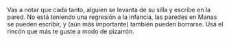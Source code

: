 Vas a notar que cada tanto, alguien se levanta de su silla y escribe en la pared. No está teniendo una regresión a la infancia, las paredes en Manas se pueden escribir, y (aún más importante) también pueden borrarse. Usá el rincón que más te guste a modo de pizarrón.